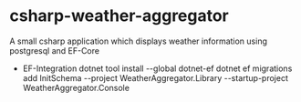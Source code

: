 # csharp-weather-aggregator
A small csharp application which displays weather information using postgresql and EF-Core

 - EF-Integration
  dotnet tool install --global dotnet-ef
   dotnet ef migrations add InitSchema --project WeatherAggregator.Library --startup-project WeatherAggregator.Console

